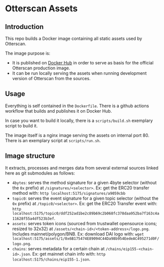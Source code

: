 # Otterscan Assets

## Introduction

This repo builds a Docker image containing all static assets used by Otterscan.

The image purpose is:

- It is published on [Docker Hub](https://hub.docker.com/repository/docker/otterscan/otterscan-assets/general) in order to serve as basis for the official Otterscan production image.
- It can be run locally serving the assets when running development version of Otterscan from the sources.


## Usage

Everything is self contained in the `Dockerfile`. There is a github actions workflow that builds and publishes it on Docker Hub.

In case you want to build it locally, there is a `scripts/build.sh` exemplary script to build it.

The image itself is a nginx image serving the assets on internal port 80. There is an exemplary script at `scripts/run.sh`.

## Image structure

It extracts, processes and merges data from several external sources linked here as git submodules as follows:

- `4bytes`: serves the method signature for a given 4byte selector (without the `0x` prefix) at `/signatures/<selector>`. Ex: get the ERC20 transfer method with: `http localhost:5175/signatures/a9059cbb`
- `topic0`: serves the event signature for a given topic selector (without the `0x` prefix) at `/topic0/<selector>`. Ex: get the ERC20 Transfer event with: `http localhost:5175/topic0/ddf252ad1be2c89b69c2b068fc378daa952ba7f163c4a11628f55a4df523b3ef`.
- `assets`: serves token icons (sourced from trustwallet opensource icons; resized to 32x32) at `/assets/<chain-id>/<token-address>/logo.png`. Includes mainnet/polygon/BNB. Ex: download DAI logo with: `wget localhost:5175/assets/1/0x6B175474E89094C44Da98b954EedeAC495271d0F/logo.png`.
- `chains`: serves metadata for a certain chain at `/chains/eip155-<chain-id>.json`. Ex: get mainnet chain info with: `http localhost:5175/chains/eip155-1.json`.
